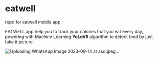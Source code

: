 # eatwell
repo for eatwell mobile app

EATWELL app help you to track your calories that you eat every day, powering with Machine Learning **YoLoV5** algorithm to detect food by just take it picture.

![Uploading WhatsApp Image 2023-09-14 at asd.jpeg…]()



